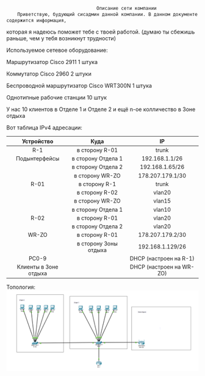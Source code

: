                                      Описание сети компании
        Приветствую, будующий сисадмин данной компании. В данном документе содержится информация, 
которая я надеюсь поможет тебе с твоей работой.
(думаю ты сбежишь раньше, чем у тебя возникнут трудности)

Используемое сетевое оборудование:

Маршрутизатор Cisco 2911 1 штука

Коммутатор Cisco 2960 2 штуки

Беспроводной маршрутизатор Cisco WRT300N 1 штука

Однотипные рабочие станции 10 штук

У нас 10 клиентов в Отделе 1 и Отделе 2 и ещё n-ое колличество в Зоне отдыха


Вот таблица IPv4 адресации:

| Устройство | Куда | IP |
|:---------------:|:---------------:|:---------------:|
| R-1 | в сторону R-01 | trunk |
| Подынтерфейсы | в сторону Отдела 1 | 192.168.1.1/26 |
|   | в сторону Отдела 2 | 192.168.1.65/26 |
|   | в сторону WR-ZO | 178.207.179.1/30 |
| R-01 | в сторону R-1 | trunk |
|   | в сторону R-02 | vlan20 |
|   | в сторону WR-ZO | vlan15 |
|   | в сторону Отдела 1 | vlan10 |
| R-02 | в сторону R-01 | vlan20 |
|   | в сторону Отдела 2 | vlan20 |
| WR-ZO | в сторону R-01 | 178.207.179.2/30 |
|   | в сторону Зоны отдыха | 192.168.1.129/26 |
| PC0-9 |   | DHCP (настроен на R-1) |
| Клиенты в Зоне отдыха |   | DHCP (настроен на WR-ZO) |

Топология:
![alt text](https://github.com/Alexey3124/Work/blob/main/%D0%A2%D0%BE%D0%BF%D0%BE%D0%BB%D0%BE%D0%B3%D0%B8%D1%8F.png)
